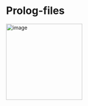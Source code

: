 # Prolog-files

<img width="209" alt="image" src="https://user-images.githubusercontent.com/108181104/210647101-965f6b3b-698e-4c78-ad0b-5db0504a7b78.png">
